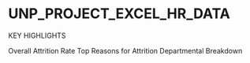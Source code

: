 # UNP_PROJECT_EXCEL_HR_DATA

KEY HIGHLIGHTS


Overall Attrition Rate
Top Reasons for Attrition 
Departmental Breakdown
